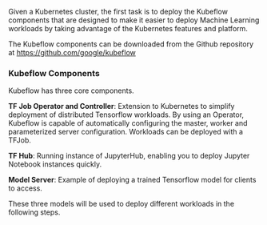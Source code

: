 Given a Kubernetes cluster, the first task is to deploy the Kubeflow components that are designed to make it easier to deploy Machine Learning workloads by taking advantage of the Kubernetes features and platform.

The Kubeflow components can be downloaded from the Github repository at https://github.com/google/kubeflow

### Kubeflow Components

Kubeflow has three core components.

__TF Job Operator and Controller__: Extension to Kubernetes to simplify deployment of distributed Tensorflow workloads. By using an Operator, Kubeflow is capable of automatically configuring the master, worker and parameterized server configuration. Workloads can be deployed with a TFJob.

__TF Hub__: Running instance of JupyterHub, enabling you to deploy Jupyter Notebook instances quickly.

__Model Server__: Example of deploying a trained Tensorflow model for clients to access.

These three models will be used to deploy different workloads in the following steps.
